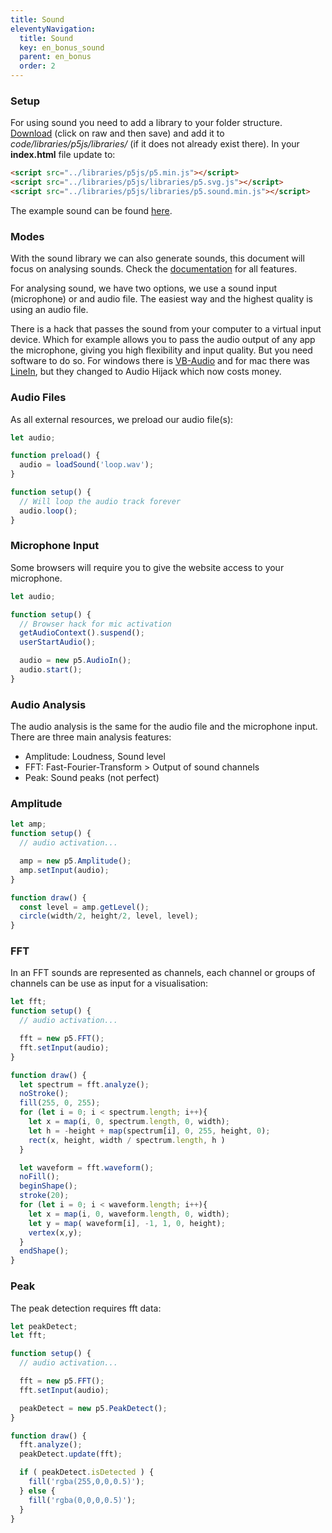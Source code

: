 ```yaml
---
title: Sound
eleventyNavigation:
  title: Sound
  key: en_bonus_sound
  parent: en_bonus
  order: 2
---
```


### Setup

For using sound you need to add a library to your folder structure. [Download](https://github.com/processing/p5.js-sound/blob/main/lib/p5.sound.js) (click on raw and then save) and add it to *code/libraries/p5js/libraries/* (if it does not already exist there). In your **index.html** file update to:

```html
<script src="../libraries/p5js/p5.min.js"></script>
<script src="../libraries/p5js/libraries/p5.svg.js"></script>
<script src="../libraries/p5js/libraries/p5.sound.min.js"></script>
```

The example sound can be found [here](https://github.com/FH-Potsdam/teaching-parametric-design/tree/main/code/testing).

### Modes

With the sound library we can also generate sounds, this document will focus on analysing sounds. Check the [documentation](https://p5js.org/reference/#/libraries/p5.sound) for all features.

For analysing sound, we have two options, we use a sound input (microphone) or and audio file. The easiest way and the highest quality is using an audio file.

There is a hack that passes the sound from your computer to a virtual input device. Which for example allows you to pass the audio output of any app the microphone, giving you high flexibility and input quality. But you need software to do so. For windows there is [VB-Audio](https://vb-audio.com/Cable/index.htm) and for mac there was [LineIn](https://www.rogueamoeba.com/freebies/), but they changed to Audio Hijack which now costs money.

### Audio Files

As all external resources, we preload our audio file(s):

```js
let audio;

function preload() {
  audio = loadSound('loop.wav');
}

function setup() {
  // Will loop the audio track forever
  audio.loop();
}
```

### Microphone Input

Some browsers will require you to give the website access to your microphone.

```js
let audio;

function setup() {
  // Browser hack for mic activation
  getAudioContext().suspend();
  userStartAudio();

  audio = new p5.AudioIn();
  audio.start();
}
```

### Audio Analysis

The audio analysis is the same for the audio file and the microphone input. There are three main analysis features:

- Amplitude: Loudness, Sound level
- FFT: Fast-Fourier-Transform > Output of sound channels
- Peak: Sound peaks (not perfect)

### Amplitude

```js
let amp;
function setup() {
  // audio activation...

  amp = new p5.Amplitude();
  amp.setInput(audio);
}

function draw() {
  const level = amp.getLevel();
  circle(width/2, height/2, level, level);
}
```

### FFT

In an FFT sounds are represented as channels, each channel or groups of channels can be use as input for a visualisation:

```js
let fft;
function setup() {
  // audio activation...

  fft = new p5.FFT();
  fft.setInput(audio);
}

function draw() {
  let spectrum = fft.analyze();
  noStroke();
  fill(255, 0, 255);
  for (let i = 0; i < spectrum.length; i++){
    let x = map(i, 0, spectrum.length, 0, width);
    let h = -height + map(spectrum[i], 0, 255, height, 0);
    rect(x, height, width / spectrum.length, h )
  }

  let waveform = fft.waveform();
  noFill();
  beginShape();
  stroke(20);
  for (let i = 0; i < waveform.length; i++){
    let x = map(i, 0, waveform.length, 0, width);
    let y = map( waveform[i], -1, 1, 0, height);
    vertex(x,y);
  }
  endShape();
}
```

### Peak

The peak detection requires fft data:

```js
let peakDetect;
let fft;

function setup() {
  // audio activation...

  fft = new p5.FFT();
  fft.setInput(audio);

  peakDetect = new p5.PeakDetect();
}

function draw() {
  fft.analyze();
  peakDetect.update(fft);

  if ( peakDetect.isDetected ) {
    fill('rgba(255,0,0,0.5)');
  } else {
    fill('rgba(0,0,0,0.5)');
  }
}
```
